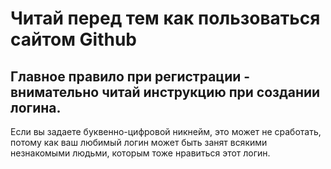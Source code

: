 # Читай перед тем как пользоваться сайтом Github

## Главное правило при регистрации - внимательно читай инструкцию при создании логина.

Если вы задаете буквенно-цифровой никнейм, это может не сработать, потому как ваш любимый логин может быть занят всякими незнакомыми людьми, которым тоже нравиться этот логин.